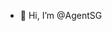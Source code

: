 - 👋 Hi, I’m @AgentSG
  <!---
AgentSG/AgentSG is a ✨ special ✨ repository because its `README.md` (this file) appears on your GitHub profile.
You can click the Preview link to take a look at your changes.
--->
